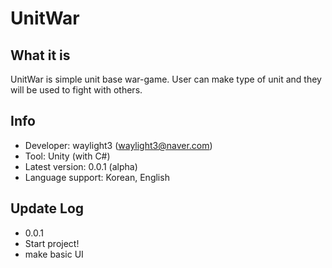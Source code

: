 # UnitWar
## What it is
UnitWar is simple unit base war-game. User can make type of unit and they will be used to fight with others.

## Info
* Developer: waylight3 (waylight3@naver.com)
* Tool: Unity (with C#)
* Latest version: 0.0.1 (alpha)
* Language support: Korean, English

## Update Log
* 0.0.1
 * Start project!
 * make basic UI
